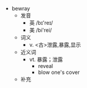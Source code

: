 - bewray
  - 发音
    - 英 /bɪ'reɪ/
    - 美 /bi'rei/
  - 词义
    - v. <古>泄露,暴露,显示
  - 近义词
    - vt. 暴露；泄露
      - reveal
      - blow one's cover
  - 补充